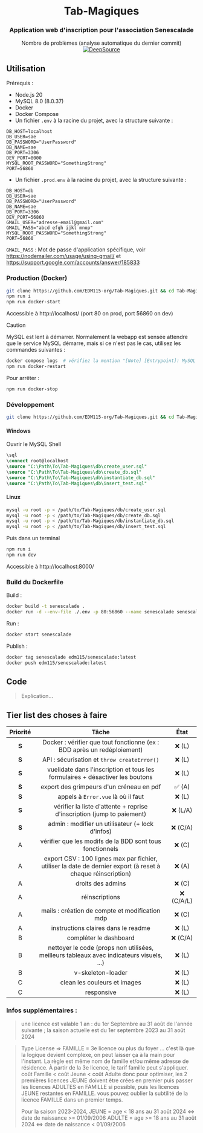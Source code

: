 <center>

# Tab-Magiques

### Application web d'inscription pour l'association Senescalade

Nombre de problèmes (analyse automatique du dernier commit) [![DeepSource](https://app.deepsource.com/gh/EDM115-org/Tab-Magiques.svg/?label=active+issues&show_trend=true&token=WF6hxNEht95_hyiFpZdVK2h6)](https://app.deepsource.com/gh/EDM115-org/Tab-Magiques/)

</center>

## Utilisation

Prérequis :

- Node.js 20
- MySQL 8.0 (8.0.37)
- Docker
- Docker Compose
- Un fichier `.env` à la racine du projet, avec la structure suivante :

```env
DB_HOST=localhost
DB_USER=sae
DB_PASSWORD="UserPassword"
DB_NAME=sae
DB_PORT=3306
DEV_PORT=8000
MYSQL_ROOT_PASSWORD="SomethingStrong"
PORT=56860
```

- Un fichier `.prod.env` à la racine du projet, avec la structure suivante :

```env
DB_HOST=db
DB_USER=sae
DB_PASSWORD="UserPassword"
DB_NAME=sae
DB_PORT=3306
DEV_PORT=56860
GMAIL_USER="adresse-email@gmail.com"
GMAIL_PASS="abcd efgh ijkl mnop"
MYSQL_ROOT_PASSWORD="SomethingStrong"
PORT=56860
```

`GMAIL_PASS` : Mot de passe d'application spécifique, voir https://nodemailer.com/usage/using-gmail/ et https://support.google.com/accounts/answer/185833

### Production (Docker)

```bash
git clone https://github.com/EDM115-org/Tab-Magiques.git && cd Tab-Magiques
npm run i
npm run docker-start
```

Accessible à http://localhost/ (port 80 on prod, port 56860 on dev)

> [!CAUTION]
> MySQL est lent à démarrer. Normalement la webapp est sensée attendre que le service MySQL démarre, mais si ce n'est pas le cas, utilisez les commandes suivantes :

```bash
docker compose logs  # vérifiez la mention "[Note] [Entrypoint]: MySQL init process done. Ready for start up."
npm run docker-restart
```

Pour arrêter :

```bash
npm run docker-stop
```

### Développement

```bash
git clone https://github.com/EDM115-org/Tab-Magiques.git && cd Tab-Magiques
```

#### Windows

Ouvrir le MySQL Shell

```sql
\sql
\connect root@localhost
\source "C:\Path\To\Tab-Magiques\db\create_user.sql"
\source "C:\Path\To\Tab-Magiques\db\create_db.sql"
\source "C:\Path\To\Tab-Magiques\db\instantiate_db.sql"
\source "C:\Path\To\Tab-Magiques\db\insert_test.sql"
```

#### Linux

```bash
mysql -u root -p < /path/to/Tab-Magiques/db/create_user.sql
mysql -u root -p < /path/to/Tab-Magiques/db/create_db.sql
mysql -u root -p < /path/to/Tab-Magiques/db/instantiate_db.sql
mysql -u root -p < /path/to/Tab-Magiques/db/insert_test.sql
```

Puis dans un terminal

```bash
npm run i
npm run dev
```

Accessible à http://localhost:8000/

### Build du Dockerfile

Build :

```bash
docker build -t senescalade .
docker run -d --env-file ./.env -p 80:56860 --name senescalade senescalade
```

Run :

```bash
docker start senescalade
```

Publish :

```bash
docker tag senescalade edm115/senescalade:latest
docker push edm115/senescalade:latest
```

## Code

> Explication...

## Tier list des choses à faire

|  Priorité  |                                                     Tâche                                                     |   État   |
| :---------: | :-------------------------------------------------------------------------------------------------------------: | :--------: |
| **S** |                   Docker : vérifier que tout fonctionne (ex : BDD après un redéploiement)                   |   ❌ (L)   |
| **S** |                                 API : sécurisation et `throw createError()`                                 |   ❌ (L)   |
| **S** |                 vuelidate dans l'inscription et tous les formulaires + désactiver les boutons                 |   ❌ (L)   |
| **S** |                                    export des grimpeurs d'un créneau en pdf                                    |   ✅ (A)   |
| **S** |                                     appels à `Error.vue` là où il faut                                     |   ❌ (L)   |
| **S** |                     vérifier la liste d'attente + reprise d'inscription (jump to paiement)                     |  ❌ (L/A)  |
| **S** |                                admin : modifier un utilisateur (+ lock d'infos)                                |  ❌ (C/A)  |
|      A      |                            vérifier que les modifs de la BDD sont tous fonctionnels                            |   ❌ (C)   |
|      A      | export CSV : 100 lignes max par fichier, utiliser la date de dernier export (à reset à chaque réinscription) |   ❌ (A)   |
|      A      |                                                droits des admins                                                |   ❌ (C)   |
|      A      |                                                 réinscriptions                                                 | ❌ (C/A/L) |
|      A      |                                 mails : création de compte et modification mdp                                 |   ❌ (C)   |
|      A      |                                       instructions claires dans le readme                                       |   ❌ (L)   |
|      B      |                                             compléter le dashboard                                             |  ❌ (C/A)  |
|      B      |            nettoyer le code (props non utilisées, meilleurs tableaux avec indicateurs visuels, ...)            |   ❌ (L)   |
|      B      |                                                v-skeleton-loader                                                |   ❌ (L)   |
|      C      |                                          clean les couleurs et images                                          |   ❌ (L)   |
|      C      |                                                   responsive                                                   |   ❌ (L)   |

### Infos supplémentaires :

> une licence est valable 1 an : du 1er Septembre au 31 août de l'année suivante ; la saison actuelle est du 1er septembre 2023 au 31 août 2024

> Type License => FAMILLE = 3e licence ou plus du foyer ...
> c'est là que la logique devient complexe, on peut laisser ça à la main pour l'instant.
> La règle est même nom de famille et/ou même adresse de résidence. À partir de la 3e licence, le tarif famille peut s'appliquer.
> coût Famille < coût Jeune < coût Adulte
> donc pour optimiser, les 2 premières licences JEUNE doivent être crées en premier puis passer les licences ADULTES en FAMILLE si possible, puis les licences JEUNE restantes en FAMILLE. vous pouvez oublier la subtilité de la licence FAMILLE dans un premier temps.
>
> Pour la saison 2023-2024, JEUNE = age < 18 ans au 31 août 2024  <=> date de naissance >= 01/09/2006
> ADULTE = age >= 18 ans au 31 août 2024  <=> date de naissance < 01/09/2006
